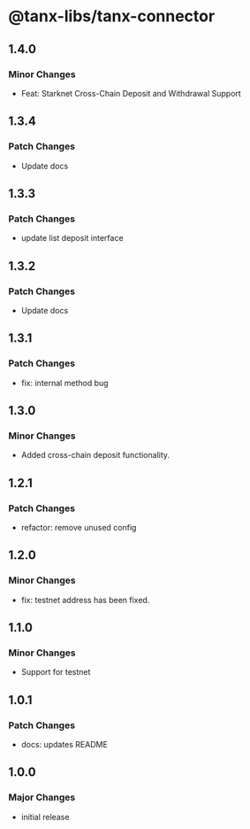 # @tanx-libs/tanx-connector

## 1.4.0

### Minor Changes

- Feat: Starknet Cross-Chain Deposit and Withdrawal Support

## 1.3.4

### Patch Changes

- Update docs

## 1.3.3

### Patch Changes

- update list deposit interface

## 1.3.2

### Patch Changes

- Update docs

## 1.3.1

### Patch Changes

- fix: internal method bug

## 1.3.0

### Minor Changes

- Added cross-chain deposit functionality.

## 1.2.1

### Patch Changes

- refactor: remove unused config

## 1.2.0

### Minor Changes

- fix: testnet address has been fixed.

## 1.1.0

### Minor Changes

- Support for testnet

## 1.0.1

### Patch Changes

- docs: updates README

## 1.0.0

### Major Changes

- initial release
